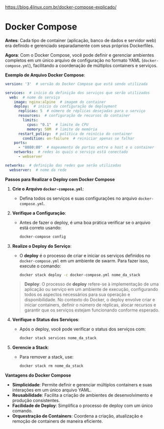 https://blog.4linux.com.br/docker-compose-explicado/

# Docker Compose

**Antes**: Cada tipo de container (aplicação, banco de dados e servidor web) era definido e gerenciado separadamente com seus próprios Dockerfiles.

**Agora**: Com o Docker Compose, você pode definir e gerenciar ambientes completos em um único arquivo de configuração no formato YAML (`docker-compose.yml`), facilitando a coordenação de múltiplos containers e serviços.

**Exemplo de Arquivo Docker Compose**:

```yaml
version: '3'  # versão do Docker Compose que está sendo utilizada

services:  # início da definição dos serviços que serão utilizados
  web:  # nome do serviço
    image: nginx:alpine  # imagem do container
    deploy:  # início da configuração de deployment
      replicas: 5  # número de réplicas desejadas para o serviço
      resources:  # configuração de recursos do container
        limits:
          cpus: "0.1"  # limite de CPU
          memory: 50M  # limite de memória
      restart_policy:  # política de reinício do container
        condition: on-failure  # reiniciar apenas se falhar
    ports:
      - "8080:80"  # mapeamento de portas entre o host e o container
    networks:  # redes às quais o serviço está conectado
      - webserver

networks:  # definição das redes que serão utilizadas
  webserver:  # nome da rede
```

**Passos para Realizar o Deploy com Docker Compose**

1. **Crie o Arquivo `docker-compose.yml`**:
    - Defina todos os serviços e suas configurações no arquivo `docker-compose.yml`.

2. **Verifique a Configuração**:
    - Antes de fazer o deploy, é uma boa prática verificar se o arquivo está correto usando:
      ```bash
      docker-compose config
      ```

3. **Realize o Deploy do Serviço**:
    - O **deploy** é o processo de criar e iniciar os serviços definidos no `docker-compose.yml` em um ambiente de swarm. Para fazer isso, execute o comando:
      ```bash
      docker stack deploy -c docker-compose.yml nome_da_stack
      ``` 

    > **Deploy**: O processo de **deploy** refere-se à implementação de uma aplicação ou serviço em um ambiente de execução, configurando todos os aspectos necessários para sua operação e disponibilidade. No contexto do Docker, o deploy envolve criar e iniciar containers, definir o número de réplicas, alocar recursos e garantir que os serviços estejam funcionando conforme esperado.

4. **Verifique o Status dos Serviços**:
    - Após o deploy, você pode verificar o status dos serviços com:
      ```bash
      docker stack services nome_da_stack
      ```

5. **Gerencie a Stack**:
    - Para remover a stack, use:
      ```bash
      docker stack rm nome_da_stack
      ```

**Vantagens do Docker Compose**

- **Simplicidade**: Permite definir e gerenciar múltiplos containers e suas interações em um único arquivo YAML.
- **Reusabilidade**: Facilita a criação de ambientes de desenvolvimento e produção consistentes.
- **Facilidade de Deploy**: Simplifica o processo de deploy com um único comando.
- **Orquestração de Containers**: Coordena a criação, atualização e remoção de containers de maneira eficiente.
